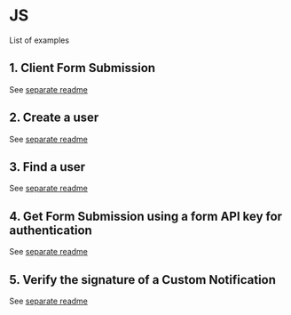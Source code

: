 # JS

List of examples

## 1. Client Form Submission

See [separate readme](../js/src/examples/form-submission/README.md)

## 2. Create a user

See [separate readme](../js/src/examples/create-user/README.md)

## 3. Find a user

See [separate readme](../js/src/examples/find-user/README.md)

## 4. Get Form Submission using a form API key for authentication

See [separate readme](../js/src/examples/get-form-submission/README.md)

## 5. Verify the signature of a Custom Notification

See [separate readme](../js/src/examples/custom-notification-verification/README.md)
